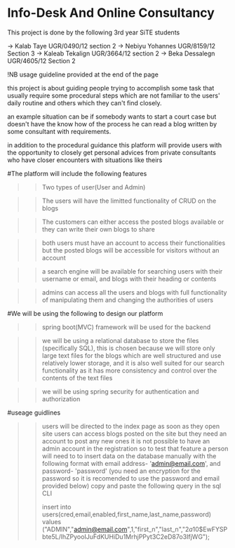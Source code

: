 # Info-Desk And Online Consultancy


This project is done by the following 3rd year SiTE students

-> Kalab Taye		UGR/0490/12	section 2
-> Nebiyu Yohannes	UGR/8159/12	Section 3
-> Kaleab Tekalign UGR/3664/12 section 2
-> Beka Dessalegn UGR/4605/12 Section 2

!NB usage guideline provided at the end of the page



this project is about guiding people trying to accomplish some task that usually require some procedural steps which are not familiar to the users' daily routine and others which they can't find closely.

an example situation can be if somebody wants to start a court case but doesn't have the know how of the process he can read a blog written by some consultant with requirements.

in addition to the procedural guidance this platform will provide users with the opportunity to closely get personal advices from private consultants who have closer encounters with situations like theirs


#The platform will include the following features

>>Two types of user(User and Admin)

>>The users will have the limitted functionality of CRUD on the blogs

>>The customers can either access the posted blogs available or they can write their own blogs to share

>>both users must have an account to access their functionalities but the posted blogs will be accessible for visitors without an account

>>a search engine will be available for searching users with their username or email, and blogs with their heading or contents

>>admins can access all the users and blogs with full functionality of manipulating them and changing the authorities of users

#We will be using the following to design our platform

>>spring boot(MVC) framework will be used for the backend

>>we will be using a relational database to store the files (specifically SQL), this is chosen because we will store only large text files for the blogs which are well structured and use relatively lower storage, and it is also well suited for our search functionality as it has more consistency and control over the contents of the text files

>>we will be using spring security for authentication and authorization

>>





#useage guidlines
>> users will be directed to the index page as soon as they open site
>> users can access blogs posted on the site but they need an account to post any new ones
>> it is not possible to have an admin account in the registration so to test that feature a person will need to to insert data on the database manually with the following format      with email address- 'admin@email.com', and password- 'password' (you need an encryption for the password so it is recomended to use the password and email provided below) copy and paste the following query in the sql CLI
>> 
>>  insert into users(cred,email,enabled,first_name,last_name,password) values ("ADMIN","admin@email.com",1,"first_n","last_n","$2a$10$EwFYSPbte5L/lhZPyooIJuFdKUHiDu1MrhjPPyt3C2eD87o3IfjWG");
>> 



